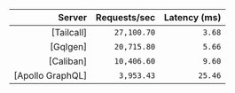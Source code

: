 <!-- PERFORMANCE_RESULTS_START -->

| Server | Requests/sec | Latency (ms) |
|--------:|--------------:|--------------:|
| [Tailcall] | `27,100.70` | `3.68` |
| [Gqlgen] | `20,715.80` | `5.66` |
| [Caliban] | `10,406.60` | `9.60` |
| [Apollo GraphQL] | `3,953.43` | `25.46` |

<!-- PERFORMANCE_RESULTS_END -->
